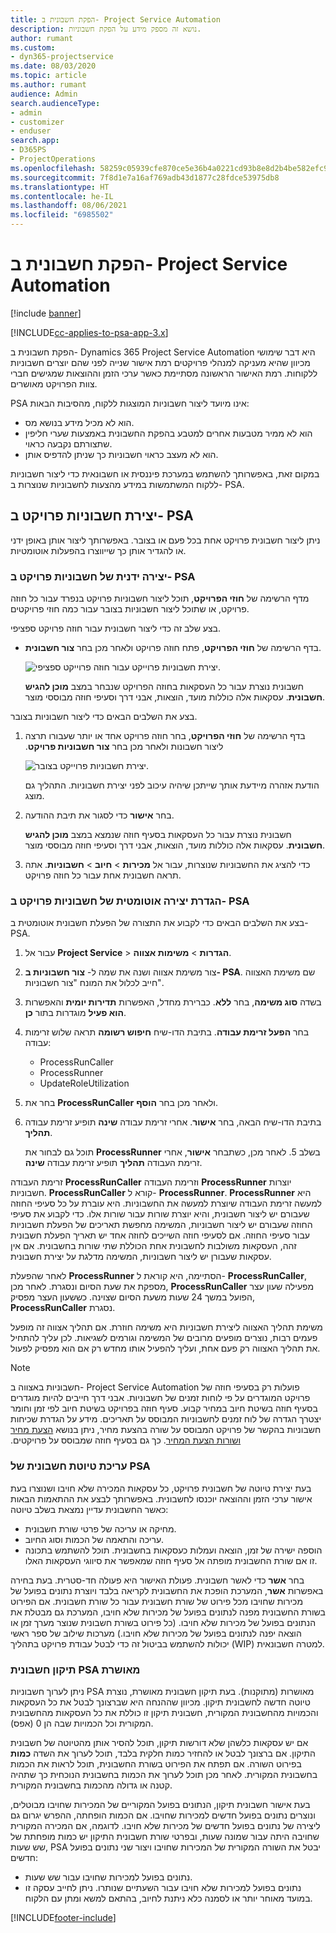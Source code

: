 ```yaml
---
title: הפקת חשבונית ב- Project Service Automation
description: נושא זה מספק מידע על הפקת חשבוניות.
author: rumant
ms.custom:
- dyn365-projectservice
ms.date: 08/03/2020
ms.topic: article
ms.author: rumant
audience: Admin
search.audienceType:
- admin
- customizer
- enduser
search.app:
- D365PS
- ProjectOperations
ms.openlocfilehash: 58259c05939cfe870ce5e36b4a0221cd93b8e8d2b4be582efc9167e82579699e
ms.sourcegitcommit: 7f8d1e7a16af769adb43d1877c28fdce53975db8
ms.translationtype: HT
ms.contentlocale: he-IL
ms.lasthandoff: 08/06/2021
ms.locfileid: "6985502"
---
```

# <a name="invoicing-in-project-service-automation"></a>הפקת חשבונית ב- Project Service Automation

[!include [banner](../includes/psa-now-project-operations.md)]

[!INCLUDE[cc-applies-to-psa-app-3.x](../includes/cc-applies-to-psa-app-3x.md)]

הפקת חשבונית ב- Dynamics 365 Project Service Automation היא דבר שימושי מכיוון שהיא מעניקה למנהלי פרויקטים רמת אישור שנייה לפני שהם יוצרים חשבוניות ללקוחות. רמת האישור הראשונה מסתיימת כאשר ערכי הזמן וההוצאות שמגישים חברי צוות הפרויקט מאושרים.

PSA אינו מיועד ליצור חשבוניות המוצגות ללקוח, מהסיבות הבאות:

- הוא לא מכיל מידע בנושא מס.
- הוא לא ממיר מטבעות אחרים למטבע בהפקת החשבונית באמצעות שערי חליפין שתצורתם נקבעה כראוי.
- הוא לא מעצב כראוי חשבוניות כך שניתן להדפיס אותן.

במקום זאת, באפשרותך להשתמש במערכת פיננסית או חשבונאית כדי ליצור חשבוניות ללקוח המשתמשות במידע מהצעות לחשבוניות שנוצרות ב- PSA.

## <a name="creating-project-invoices-in-psa"></a>יצירת חשבוניות פרויקט ב- PSA

ניתן ליצור חשבונית פרויקט אחת בכל פעם או בצובר. באפשרותך ליצור אותן באופן ידני או להגדיר אותן כך שייווצרו בהפעלות אוטומטיות.

### <a name="manually-create-project-invoices-in-psa"></a>יצירה ידנית של חשבוניות פרויקט ב- PSA

מדף הרשימה של **חוזי הפרויקט‬**, תוכל ליצור חשבוניות פרויקט בנפרד עבור כל חוזה פרויקט, או שתוכל ליצור חשבוניות בצובר עבור כמה חוזי פרויקטים.

בצע שלב זה כדי ליצור חשבונית עבור חוזה פרויקט ספציפי.

- בדף הרשימה של **חוזי הפרויקט**, פתח חוזה פרויקט ולאחר מכן בחר **צור חשבונית**.

    ![יצירת חשבוניות פרוייקט עבור חוזה פרוייקט ספציפי.](media/CreateProjectInvoicesOneByOne.png)

    חשבונית נוצרת עבור כל העסקאות בחוזה הפרויקט שנבחר במצב **מוכן להגיש חשבונית‬**. עסקאות אלה כוללות מועד, הוצאות, אבני דרך וסעיפי חוזה מבוססי מוצר.

בצע את השלבים הבאים כדי ליצור חשבוניות בצובר.

1. בדף הרשימה של **חוזי הפרויקט**, בחר חוזה פרויקט אחד או יותר שעבורו תרצה ליצור חשבונות ולאחר מכן בחר **‏‫צור חשבוניות פרויקט**.

    ![יצירת חשבוניות פרוייקט בצובר.](media/CreateProjectInvoicesBulk.png)

    הודעת אזהרה מיידעת אותך שייתכן שיהיה עיכוב לפני יצירת חשבוניות. התהליך גם מוצג.

2. בחר **אישור** כדי לסגור את תיבת ההודעה.

    חשבונית נוצרת עבור כל העסקאות בסעיף חוזה שנמצא במצב **מוכן להגיש חשבונית‬**. עסקאות אלה כוללות מועד, הוצאות, אבני דרך וסעיפי חוזה מבוססי מוצר.

3. כדי להציג את החשבוניות שנוצרות, עבור אל **מכירות** \> **חיוב** \> **חשבוניות**. אתה תראה חשבונית אחת עבור כל חוזה פרויקט.

### <a name="set-up-automated-creation-of-project-invoices-in-psa"></a>הגדרת יצירה אוטומטית של חשבוניות פרויקט ב- PSA

בצע את השלבים הבאים כדי לקבוע את התצורה של הפעלת חשבונית אוטומטית ב- PSA.

1. עבור אל **Project Service** \> **הגדרות** \> **משימות אצווה**.
2. צור משימת אצווה ושנה את שמה ל- **צור חשבוניות ב- PSA**. שם משימת האצווה חייב לכלול את המונח "צור חשבוניות".
3. בשדה **סוג משימה**, בחר **ללא**. כברירת מחדל, האפשרות **תדירות יומית** והאפשרות **הוא פעיל** מוגדרות בתור **כן**.
4. בחר **הפעל זרימת עבודה**. בתיבת הדו-שיח **חיפוש רשומה** תראה שלוש זרימות עבודה:

    - ProcessRunCaller
    - ProcessRunner
    - UpdateRoleUtilization

5. בחר את **ProcessRunCaller** ולאחר מכן בחר **הוסף**.
6. בתיבת הדו-שיח הבאה, בחר **אישור**. אחרי זרימת עבודה **שינה** תופיע זרימת עבודה **תהליך**.

    תוכל גם לבחור את **ProcessRunner** בשלב 5. לאחר מכן, כשתבחר **אישור**, אחרי זרימת העבודה **תהליך** תופיע זרימת עבודה **שינה**.

זרימת העבודה **ProcessRunCaller** וזרימת העבודה **ProcessRunner** יוצרות חשבוניות. **ProcessRunCaller** קורא ל- **ProcessRunner**. **ProcessRunner** היא למעשה זרימת העבודה שיוצרת למעשה את החשבוניות. היא עוברת על כל סעיפי החוזה שעבורם יש ליצור חשבונית, והיא יוצרת שורות עבור שורות אלו. כדי לקבוע את סעיפי החוזה שעבורם יש ליצור חשבוניות, המשימה מחפשת תאריכים של הפעלת חשבוניות עבור סעיפי החוזה. אם לסעיפי חוזה השייכים לחוזה אחד יש תאריך הפעלת חשבונית זהה, העסקאות משולבות לחשבונית אחת הכוללת שתי שורות בחשבונית. אם אין עסקאות שעבורן יש ליצור חשבוניות, המשימה מדלגת על יצירת חשבונית.

לאחר שהפעלת **ProcessRunner** הסתיימה, היא קוראת ל- **ProcessRunCaller**, מספקת את שעת הסיום ונסגרת. לאחר מכן, **ProcessRunCaller** מפעילה שעון עצר הפועל במשך 24 שעות משעת הסיום שצוינה. כששעון העצר מפסיק, **ProcessRunCaller** נסגרת.

משימת תהליך האצווה ליצירת חשבוניות היא משימה חוזרת. אם תהליך אצווה זה מופעל פעמים רבות, נוצרים מופעים מרובים של המשימה וגורמים לשגיאות. לכן עליך להתחיל את תהליך האצווה רק פעם אחת, ועליך להפעיל אותו מחדש רק אם הוא מפסיק לפעול.

> [!NOTE]
> חשבוניות באצווה ב- Project Service Automation פועלות רק בסעיפי חוזה של פרויקט המוגדרים על פי לוחות זמנים של חשבוניות. אבני דרך חייבים להיות מוגדרים בסעיף חוזה בשיטת חיוב במחיר קבוע. סעיף חוזה בפרויקט בשיטת חיוב לפי זמן וחומר יצטרך הגדרה של לוח זמנים לחשבוניות המבוסס על תאריכים. מידע על הגדרת שכיחות חשבוניות בהקשר של פרויקט המבוסס על שורה בהצעת מחיר, ניתן בנושא [הצעת מחיר ו‏‫שורות הצעת המחיר](basic-quote-lines.md#invoice-schedule). כך גם בסעיף חוזה שמבוסס על פרויקטים.      
 
### <a name="edit-a-draft-psa-invoice"></a>עריכת טיוטת חשבונית של PSA

בעת יצירת טיוטה של חשבונית פרויקט, כל עסקאות המכירה שלא חויבו ושנוצרו בעת אישור ערכי הזמן וההוצאה יוכנסו לחשבונית. באפשרותך לבצע את ההתאמות הבאות כאשר החשבונית עדיין נמצאת בשלב טיוטה:

- מחיקה או עריכה של פרטי שורת חשבונית.
- עריכה והתאמה של הכמות וסוג החיוב.
- הוספה ישירה של זמן, הוצאה ועמלות כעסקאות בחשבונית. תוכל להשתמש בתכונה זו אם שורת החשבונית מופתה אל סעיף חוזה שמאפשר את סיווגי העסקאות האלו.

בחר **אשר** כדי לאשר חשבונית. פעולת האישור היא פעולה חד-סטרית. בעת בחירה באפשרות **אשר**, המערכת הופכת את החשבונית לקריאה בלבד ויוצרת נתונים בפועל של מכירות שחויבו מכל פירוט של שורת חשבונית עבור כל שורת חשבונית. אם הפירוט בשורת החשבונית מפנה לנתונים בפועל של מכירות שלא חויבו, המערכת גם מבטלת את הנתונים בפועל של מכירות שלא חויבו. (כל פירוט בשורת חשבונית שנוצר מערך זמן או הוצאה יפנה לנתונים בפועל של מכירות שלא חויבו.) מערכות שילוב של ספר ראשי יכולות להשתמש בביטול זה כדי לבטל עבודת פרויקט בתהליך (WIP) למטרה חשבונאית.

### <a name="correct-a-confirmed-psa-invoice"></a>תיקון חשבונית PSA מאושרת

ניתן לערוך חשבוניות PSA מאושרות (מתוקנות). בעת תיקון חשבונית מאושרת, נוצרת טיוטה חדשה לחשבונית תיקון. מכיוון שההנחה היא שברצונך לבטל את כל העסקאות והכמויות מהחשבונית המקורית, חשבונית תיקון זו כוללת את כל העסקאות מהחשבונית המקורית וכל הכמויות שבה הן 0 (אפס).

אם יש עסקאות כלשהן שלא דורשות תיקון, תוכל להסיר אותן מהטיוטה של חשבונית התיקון. אם ברצונך לבטל או להחזיר כמות חלקית בלבד, תוכל לערוך את השדה **כמות** בפירוט השורה. אם תפתח את הפירוט בשורת החשבונית, תוכל לראות את הכמות בחשבונית המקורית. לאחר מכן תוכל לערוך את הכמות בחשבונית הנוכחית כך שתהיה קטנה או גדולה מהכמות בחשבונית המקורית.

בעת אישור חשבונית תיקון, הנתונים בפועל המקוריים של המכירות שחויבו מבוטלים, ונוצרים נתונים בפועל חדשים למכירות שחויבו. אם הכמות הופחתה, ההפרש יגרום גם ליצירה של נתונים בפועל חדשים של מכירות שלא חויבו. לדוגמה, אם המכירה המקורית שחויבה היתה עבור שמונה שעות, ובפרטי שורת חשבונית התיקון יש כמות מופחתת של שש שעות, PSA יבטל את השורה המקורית של המכירות שחויבו ויצור שני נתונים בפועל חדשים:

- נתונים בפועל למכירות שחויבו עבור שש שעות.
- נתונים בפועל למכירות שלא חויבו עבור השעתיים שנותרו. ניתן לחייב עסקה זו במועד מאוחר יותר או לסמנה כלא ניתנת לחיוב, בהתאם למשא ומתן עם הלקוח.


[!INCLUDE[footer-include](../includes/footer-banner.md)]